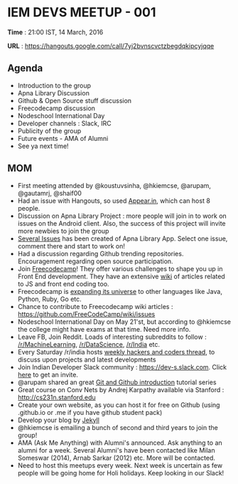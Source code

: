 # IEM DEVS MEETUP - 001


**Time** : 21:00 IST, 14 March, 2016

**URL** : https://hangouts.google.com/call/7yj2bvnscvctzbegdqkipcyjqqe

## Agenda

* Introduction to the group
* Apna Library Discussion
* Github &amp; Open Source stuff discussion
* Freecodecamp discussion
* Nodeschool International Day
* Developer channels : Slack, IRC
* Publicity of the group
* Future events - AMA of Alumni
* See ya next time!

## MOM

* First meeting attended by @koustuvsinha, @hkiemcse, @arupam, @gautamrj, @shaif00
* Had an issue with Hangouts, so used [Appear.in](https://appear.in/iem-devs), which can host 8 people.
* Discussion on Apna Library Project : more people will join in to work on issues on the Android client. Also, the success of this project will invite more newbies to join the group
* [Several Issues](https://github.com/iem-devs/apna-library/issues) has been created of Apna Library App. Select one issue, comment there and start to work on!
* Had a discussion regarding Github trending repositories. Encouragement regarding open source participation.
* Join [Freecodecamp](http://freecodecamp.com)! They offer various challenges to shape you up in Front End development. They have an extensive [wiki](https://github.com/FreeCodeCamp/FreeCodeCamp/wiki) of articles related to JS and front end coding too. 
* Freecodecamp is [expanding its universe](https://medium.freecodecamp.com/java-ruby-and-go-oh-my-6b5577ba2bc2) to other languages like Java, Python, Ruby, Go etc.
* Chance to contribute to Freecodecamp wiki articles : https://github.com/FreeCodeCamp/wiki/issues
* Nodeschool International Day on May 21'st, but according to @hkiemcse the college might have exams at that time. Need more info.
* Leave FB, Join Reddit. Loads of interesting subreddits to follow : [/r/MachineLearning](https://www.reddit.com/r/MachineLearning), [/r/DataScience](https://www.reddit.com/r/DataScience), [/r/India](https://www.reddit.com/r/india) etc.
* Every Saturday /r/india hosts [weekly hackers and coders thread](https://www.reddit.com/r/india/comments/4a4421/weekly_coders_hackers_all_tech_related_thread/), to discuss upon projects and latest developments
* Join Indian Developer Slack community : https://dev-s.slack.com. Click [here](https://slackipy-codetogether.rhcloud.com/) to get an invite.
* @arupam shared an great [Git and Github introduction](https://www.youtube.com/playlist?list=PLg7s6cbtAD15G8lNyoaYDuKZSKyJrgwB-) tutorial series
* Great course on Conv Nets by Andrej Karpathy available via Stanford : http://cs231n.stanford.edu
* Create your own website, as you can host it for free on Github (using .github.io or .me if you have github student pack)
* Develop your blog by [Jekyll](https://jekyllrb.com/)
* @hkiemcse is emailing a bunch of second and third years to join the group!
* AMA (Ask Me Anything) with Alumni's announced. Ask anything to an alumni for a week. Several Alumni's have been contacted like Milan Someswar (2014), Arnab Sarkar (2012) etc. More will be contacted.
* Need to host this meetups every week. Next week is uncertain as few people will be going home for Holi holidays. Keep looking in our Slack!
